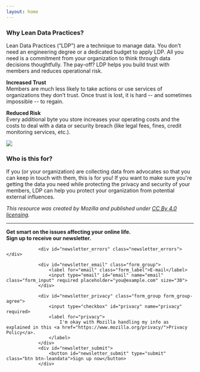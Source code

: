```yaml
---
layout: home
---
```


### Why Lean Data Practices?

Lean Data Practices (“LDP”) are a technique to manage data.  You don’t need an engineering degree or a dedicated budget to apply LDP.  All you need is a commitment from your organization to think through data decisions thoughtfully.  The pay-off? LDP helps you build trust with members and reduces operational risk.  

**Increased Trust**<br/>
Members are much less likely to take actions or use services of organizations they don’t trust. Once trust is lost, it is hard -- and sometimes impossible -- to regain.

**Reduced Risk**<br/>
Every additional byte you store increases your operating costs and the costs to deal with a data or security breach (like legal fees, fines, credit monitoring services, etc.).

![](/leadership-training/img/mozfest.jpeg)

### Who is this for?
<p>If you (or your organization) are collecting data from advocates so that you can keep in touch with them, this is for you! If you want to make sure you're getting the data you need while protecting the privacy and security of your members, LDP can help you protect your organization from potential external influences.</p>

_This resource was created by Mozilla and published under [CC By 4.0 licensing](https://creativecommons.org/licenses/by/4.0/)._

---
**Get smart on the issues affecting your online life.**<br/>
**Sign up to receive our newsletter.**

 <form id="newsletter_form" name="newsletter_form" action="https://www.mozilla.org/en-US/newsletter/" method="post">
                <input type="hidden" id="fmt" name="fmt" value="H">
                <input type="hidden" id="newsletters" name="newsletters" value="mozilla-and-you">

                <div id="newsletter_errors" class="newsletter_errors"></div>

                <div id="newsletter_email" class="form_group">
                    <label for="email" class="form_label">E-mail</label>
                    <input type="email" id="email" name="email" class="form_input" required placeholder="you@example.com" size="30">
                </div>

                <div id="newsletter_privacy" class="form_group form_group-agree">
                    <input type="checkbox" id="privacy" name="privacy" required>
                    <label for="privacy">
                        I'm okay with Mozilla handling my info as explained in this <a href="https://www.mozilla.org/privacy/">Privacy Policy</a>.
                    </label>
                </div>
                <div id="newsletter_submit">
                    <button id="newsletter_submit" type="submit" class="btn btn-leandata">Sign up now</button>
                </div>
</form>
<script src="basket-client.js"></script>
